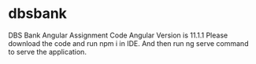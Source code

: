 # dbsbank
DBS Bank Angular Assignment Code
Angular Version is 11.1.1
Please download the code and run npm i in IDE. And then run ng serve command to serve the application. 
